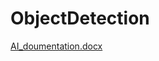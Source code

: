 # ObjectDetection
[AI_doumentation.docx](https://github.com/EsmaelSamir/ObjectDetection/blob/main/AI_doumentation.docx)


